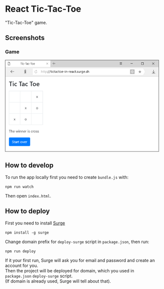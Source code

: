 # React Tic-Tac-Toe
"Tic-Tac-Toe" game.

## Screenshots

### Game
<img src="https://github.com/fortymorgan/reactTicTacToe/blob/master/screenshots/Game.png" alt="Game" title="Game" />

## How to develop
To run the app locally first you need to create `bundle.js` with:
```
npm run watch
```
Then open `index.html`.

## How to deploy
First you need to install [Surge](http://surge.sh)
```
npm install -g surge
```
Change domain prefix for `deploy-surge` script in `package.json`, then run:
```
npm run deploy
```
If it your first run, Surge will ask you for email and password and create an account for you.  
Then the project will be deployed for domain, which you used in `package.json` `deploy-surge` script.  
(If domain is already used, Surge will tell about that).
